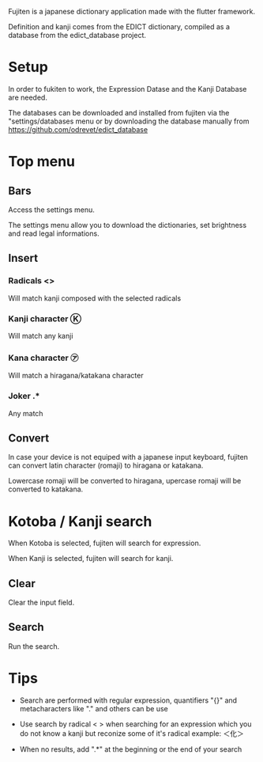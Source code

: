 Fujiten is a japanese dictionary application made with the flutter framework.

Definition and kanji comes from the EDICT dictionary, compiled as a database from the edict_database project.


# Setup

In order to fukiten to work, the Expression Datase and the Kanji Database are needed.

The databases can be downloaded and installed from fujiten via the "settings/databases menu or by downloading the database manually from https://github.com/odrevet/edict_database

# Top menu

## Bars

Access the settings menu.

The settings menu allow you to download the dictionaries, set brightness and read legal informations.

## Insert

### Radicals <>

Will match kanji composed with the selected radicals

### Kanji character Ⓚ

Will match any kanji

### Kana character ㋐

Will match a hiragana/katakana character

### Joker .*

Any match

## Convert

In case your device is not equiped with a japanese input keyboard, fujiten can convert latin character (romaji) to hiragana or katakana.

Lowercase romaji will be converted to hiragana, upercase romaji will be converted to katakana.


# Kotoba / Kanji search

When Kotoba is selected, fujiten will search for expression.

When Kanji is selected, fujiten will search for kanji.

## Clear

Clear the input field.

## Search

Run the search.

# Tips

* Search are performed with regular expression, quantifiers "{}" and metacharacters like "." and others can be use

* Use search by radical < > when searching for an expression which you do not know a kanji but reconize some of it's radical example: ＜化＞

* When no results, add ".*" at the beginning or the end of your search